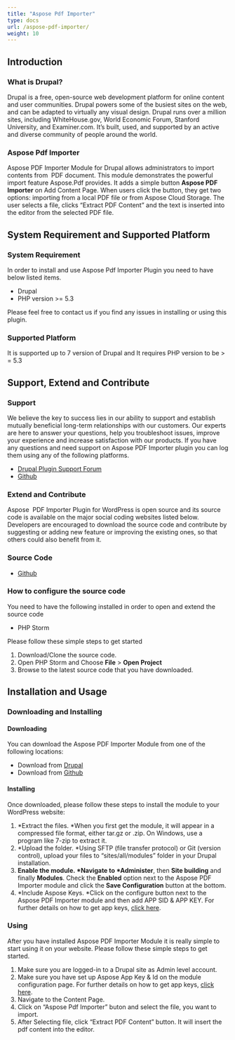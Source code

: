 ```yaml
---
title: "Aspose Pdf Importer"
type: docs
url: /aspose-pdf-importer/
weight: 10
---
```


## **Introduction**
### **What is Drupal?**
Drupal is a free, open-source web development platform for online content and user communities. Drupal powers some of the busiest sites on the web, and can be adapted to virtually any visual design. Drupal runs over a million sites, including WhiteHouse.gov, World Economic Forum, Stanford University, and Examiner.com. It’s built, used, and supported by an active and diverse community of people around the world.
### **Aspose Pdf Importer**
Aspose PDF Importer Module for Drupal allows administrators to import contents from  PDF document. This module demonstrates the powerful import feature Aspose.Pdf provides. It adds a simple button **Aspose PDF Importer** on Add Content Page. When users click the button, they get two options: importing from a local PDF file or from Aspose Cloud Storage. The user selects a file, clicks “Extract PDF Content” and the text is inserted into the editor from the selected PDF file.
## **System Requirement and Supported Platform**
### **System Requirement**
In order to install and use Aspose Pdf Importer Plugin you need to have below listed items.

- Drupal
- PHP version >= 5.3

Please feel free to contact us if you find any issues in installing or using this plugin.
### **Supported Platform**
It is supported up to 7 version of Drupal and It requires PHP version to be > = 5.3
## **Support, Extend and Contribute**
### **Support**
We believe the key to success lies in our ability to support and establish mutually beneficial long-term relationships with our customers. Our experts are here to answer your questions, help you troubleshoot issues, improve your experience and increase satisfaction with our products. If you have any questions and need support on Aspose PDF Importer plugin you can log them using any of the following platforms.

- [Drupal Plugin Support Forum](https://www.drupal.org/project/aspose_pdf_importer/)
- [Github](https://github.com/asposeforcloud/Aspose_Cloud_for_Drupal/issues)
### **Extend and Contribute**
Aspose  PDF Importer Plugin for WordPress is open source and its source code is available on the major social coding websites listed below. Developers are encouraged to download the source code and contribute by suggesting or adding new feature or improving the existing ones, so that others could also benefit from it.
### **Source Code**
- [Github](https://github.com/asposeforcloud/Aspose_Cloud_for_WordPress)
### **How to configure the source code**
You need to have the following installed in order to open and extend the source code

- PHP Storm

Please follow these simple steps to get started

1. Download/Clone the source code.
1. Open PHP Storm and Choose **File** > **Open Project**
1. Browse to the latest source code that you have downloaded.
## **Installation and Usage**
### **Downloading and Installing**
#### **Downloading**
You can download the Aspose PDF Importer Module from one of the following locations:

- Download from [Drupal](https://www.drupal.org/project/aspose_pdf_importer/)
- Download from [Github](https://github.com/asposeforcloud/Aspose_Cloud_for_Drupal/releases/download/2.0/aspose_pdf_importer.zip)
#### **Installing**
Once downloaded, please follow these steps to install the module to your WordPress website:

1. \*Extract the files. \*When you first get the module, it will appear in a compressed file format, either tar.gz or .zip. On Windows, use a program like 7-zip to extract it.
1. \*Upload the folder. \*Using SFTP (file transfer protocol) or Git (version control), upload your files to “sites/all/modules” folder in your Drupal installation.
1. **Enable the module. \*Navigate to \*Administer**, then **Site building** and finally **Modules**. Check the **Enabled** option next to the Aspose PDF Importer module and click the **Save Configuration** button at the bottom.
1. \*Include Aspose Keys. \*Click on the configure button next to the Aspose PDF Importer module and then add APP SID & APP KEY. For further details on how to get app keys, [click here](http://www.aspose.com/docs/display/rest/Creating+a+New+App+and+Getting+App+Key).
### **Using**
After you have installed Aspose PDF Importer Module it is really simple to start using it on your website. Please follow these simple steps to get started.

1. Make sure you are logged-in to a Drupal site as Admin level account.
1. Make sure you have set up Aspose App Key & Id on the module configuration page. For further details on how to get app keys, [click here](http://www.aspose.com/docs/display/rest/Creating+a+New+App+and+Getting+App+Key).
1. Navigate to the Content Page.
1. Click on “Aspose Pdf Importer” buton and select the file, you want to import.
1. After Selecting file, click “Extract PDF Content” button. It will insert the pdf content into the editor.
